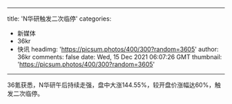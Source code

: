 
---
title: 'N华研触发二次临停'
categories: 
 - 新媒体
 - 36kr
 - 快讯
headimg: 'https://picsum.photos/400/300?random=3605'
author: 36kr
comments: false
date: Wed, 15 Dec 2021 06:07:26 GMT
thumbnail: 'https://picsum.photos/400/300?random=3605'
---

<div>   
36氪获悉，N华研午后持续走强，盘中大涨144.55%，较开盘价涨幅达60%，触发二次临停。  
</div>
            